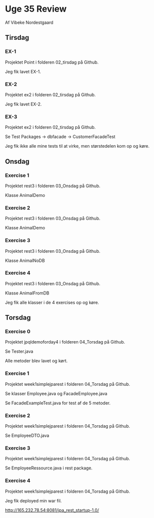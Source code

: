 
# Uge 35 Review
Af Vibeke Nordestgaard

## Tirsdag
### EX-1
Projektet Point i folderen 02_tirsdag på Github.

Jeg fik lavet EX-1.

### EX-2
Projektet ex2 i folderen 02_tirsdag på Github.

Jeg fik lavet EX-2.

### EX-3
Projektet ex2 i folderen 02_tirsdag på Github.

Se Test Packages -> dbfacade -> CustomerFacadeTest

Jeg fik ikke alle mine tests til at virke, men størstedelen kom op og køre.

## Onsdag
### Exercise 1
Projektet rest3 i folderen 03_Onsdag på Github.

Klasse AnimalDemo

### Exercise 2
Projektet rest3 i folderen 03_Onsdag på Github.

Klasse AnimalDemo

### Exercise 3
Projektet rest3 i folderen 03_Onsdag på Github.

Klasse AnimalNoDB

### Exercise 4
Projektet rest3 i folderen 03_Onsdag på Github.

Klasse AnimalFromDB

Jeg fik alle klasser i de 4 exercises op og køre.

## Torsdag
### Exercise 0
Projektet jpqldemoforday4 i folderen 04_Torsdag på Github.

Se Tester.java

Alle metoder blev lavet og kørt.

### Exercise 1
Projektet week1simplejparest i folderen 04_Torsdag på Github.

Se klasser Employee.java og FacadeEmployee.java

Se FacadeExampleTest.java for test af de 5 metoder.

### Exercise 2
Projektet week1simplejparest i folderen 04_Torsdag på Github.

Se EmployeeDTO.java

### Exercise 3
Projektet week1simplejparest i folderen 04_Torsdag på Github.

Se EmployeeRessource.java i rest package.

### Exercise 4
Projektet week1simplejparest i folderen 04_Torsdag på Github.

Jeg fik deployed min war fil.

http://165.232.78.54:8081/jpa_rest_startup-1.0/
